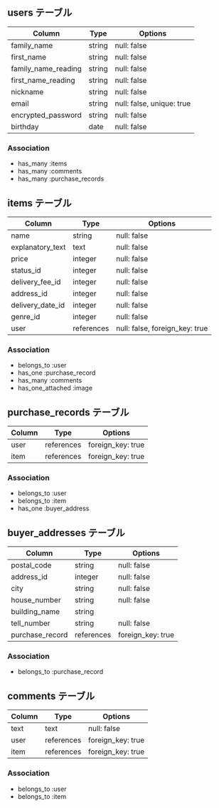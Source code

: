 ## users テーブル

| Column              | Type       | Options                        |
| ------------------- | ---------- | ------------------------------ |
| family_name         | string     | null: false                    |
| first_name          | string     | null: false                    |
| family_name_reading | string     | null: false                    |
| first_name_reading  | string     | null: false                    |
| nickname            | string     | null: false                    |
| email               | string     | null: false, unique: true      |
| encrypted_password  | string     | null: false                    |
| birthday            | date       | null: false                    |

### Association
- has_many :items
- has_many :comments
- has_many :purchase_records

## items テーブル

| Column           | Type       | Options                        |
| ---------------- | ---------- | ------------------------------ |
| name             | string     | null: false                    |
| explanatory_text | text       | null: false                    |
| price            | integer    | null: false                    |
| status_id        | integer    | null: false                    |
| delivery_fee_id  | integer    | null: false                    |
| address_id       | integer    | null: false                    |
| delivery_date_id | integer    | null: false                    |
| genre_id         | integer    | null: false                    |
| user             | references | null: false, foreign_key: true |

### Association
- belongs_to :user
- has_one :purchase_record
- has_many :comments
- has_one_attached :image

## purchase_records テーブル

| Column  | Type       | Options           |
| ------- | ---------- | ----------------- |
| user    | references | foreign_key: true |
| item    | references | foreign_key: true |

### Association
- belongs_to :user
- belongs_to :item
- has_one :buyer_address

## buyer_addresses テーブル

| Column             | Type       | Options                        |
| ------------------ | ---------- | ------------------------------ |
| postal_code        | string     | null: false                    |
| address_id         | integer    | null: false                    |
| city               | string     | null: false                    |
| house_number       | string     | null: false                    |
| building_name      | string     |                                |
| tell_number        | string     | null: false                    |
| purchase_record    | references | foreign_key: true              |

### Association
- belongs_to :purchase_record

## comments テーブル
| Column             | Type       | Options                        |
| ------------------ | ---------- | ------------------------------ |
| text               | text       | null: false                    |
| user               | references | foreign_key: true              |
| item               | references | foreign_key: true              |

### Association
- belongs_to :user
- belongs_to :item